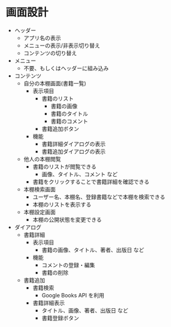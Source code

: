# 画面設計

- ヘッダー
  - アプリ名の表示
  - メニューの表示/非表示切り替え
  - コンテンツの切り替え
- メニュー
  - 不要、もしくはヘッダーに組み込み
- コンテンツ
  - 自分の本棚画面(書籍一覧)
    - 表示項目
      - 書籍のリスト
        - 書籍の画像
        - 書籍のタイトル
        - 書籍のコメント
      - 書籍追加ボタン
    - 機能
      - 書籍詳細ダイアログの表示
      - 書籍追加ダイアログの表示
  - 他人の本棚閲覧
    - 書籍のリストが閲覧できる
      - 画像、タイトル、コメント など
    - 書籍をクリックすることで書籍詳細を確認できる
  - 本棚検索画面
    - ユーザー名、本棚名、登録書籍などで本棚を検索できる
    - 本棚のリストを表示する
  - 本棚設定画面
    - 本棚の公開状態を変更できる
- ダイアログ
  - 書籍詳細
    - 表示項目
      - 書籍の画像、タイトル、著者、出版日 など
    - 機能
      - コメントの登録・編集
      - 書籍の削除
  - 書籍追加
    - 書籍検索
      - Google Books API を利用
    - 書籍詳細表示
      - タイトル、画像、著者、出版日 など
      - 書籍登録ボタン
